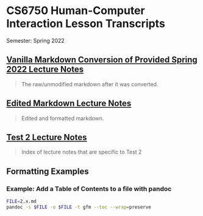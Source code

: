 # CS6750 Human-Computer Interaction Lesson Transcripts

Semester: Spring 2022

## [Vanilla Markdown Conversion of Provided Spring 2022 Lecture Notes](original-source-files/readme.md#original-source-markdown-files)

> The raw/unmodified markdown after it was converted.

## [Edited Markdown Lecture Notes](edited-lecture-notes.md)

> Edited and formatted markdown.

## [Test 2 Lecture Notes](test-2.md)

> Index of lecture notes that are specific to Test 2

## Formatting Examples

### Example: Add a Table of Contents to a file with pandoc

```bash
FILE=2.x.md
pandoc -s $FILE -o $FILE -t gfm --toc --wrap=preserve
```

